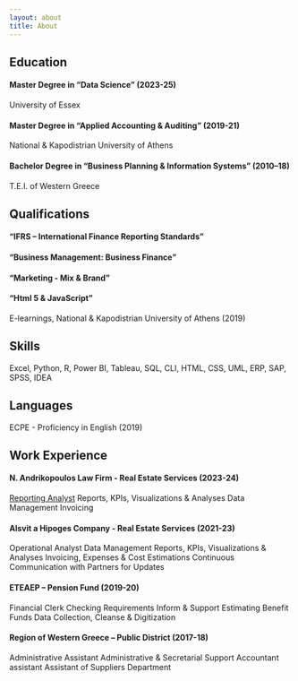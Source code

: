```yaml
---
layout: about
title: About
---
```


## Education

#### Master Degree in “Data Science” (2023-25)
University of Essex

#### Master Degree in “Applied Accounting & Auditing” (2019-21)
National & Kapodistrian University of Athens

#### Bachelor Degree in “Business Planning & Information Systems” (2010–18)
T.E.I. of Western Greece


## Qualifications

#### “IFRS – International Finance Reporting Standards”
#### “Business Management: Business Finance”
#### “Marketing - Mix & Brand”
#### “Html 5 & JavaScript”
E-learnings, National & Kapodistrian University of Athens (2019)


## Skills

Excel, Python, R, Power BI, Tableau, SQL, CLI, HTML, CSS, UML, ERP, SAP, SPSS, IDEA


## Languages

ECPE - Proficiency in English (2019)


## Work Experience

#### N. Andrikopoulos Law Firm - Real Estate Services (2023-24)
<u>Reporting Analyst</u>
Reports, KPIs, Visualizations & Analyses
Data Management
Invoicing

#### Alsvit a Hipoges Company - Real Estate Services (2021-23)
Operational Analyst
Data Management
Reports, KPIs, Visualizations & Analyses
Invoicing, Expenses & Cost Estimations
Continuous Communication with Partners for Updates

#### ETEAEP – Pension Fund (2019-20)
Financial Clerk
Checking Requirements
Inform & Support
Estimating Benefit Funds
Data Collection, Cleanse & Digitization

#### Region of Western Greece – Public District (2017-18)
Administrative Assistant
Administrative & Secretarial Support
Accountant assistant
Assistant of Suppliers Department
